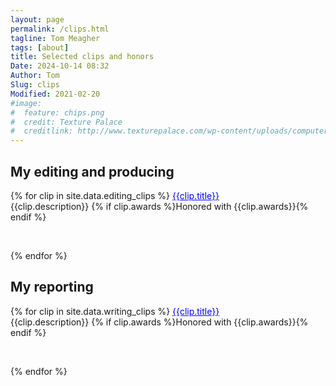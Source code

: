 ```yaml
---
layout: page
permalink: /clips.html
tagline: Tom Meagher
tags: [about]
title: Selected clips and honors
Date: 2024-10-14 08:32
Author: Tom
Slug: clips
Modified: 2021-02-20
#image:
#  feature: chips.png
#  credit: Texture Palace
#  creditlink: http://www.texturepalace.com/wp-content/uploads/computer-texture-medium-8.jpg
---
```

## My editing and producing

{% for clip in site.data.editing_clips %}
  <a href="{{clip.url}}" style="color: blue" target="_blank">{{clip.title}}</a><br />
  {{clip.description}}
  {% if clip.awards %}Honored with {{clip.awards}}{% endif %}
<p><br /></p>  
{% endfor %}

## My reporting

{% for clip in site.data.writing_clips %}
  <a href="{{clip.url}}" style="color: blue" target="_blank">{{clip.title}}</a><br />
  {{clip.description}}
  {% if clip.awards %}Honored with {{clip.awards}}{% endif %}
<p><br /></p>  
{% endfor %}




<!--- original grouping
{% for clip in site.data.editing_clips %}
  <h3><a href="{{clip.url}}" target="_blank">{{clip.title}}</a></h3>
  <figure>     
     <a href="{{ site.url }}/images/{{clip.image}}">
        <img src="{{ site.url }}/images/{{clip.image}}"></a>
        <figcaption><a style="text-decoration: underline" href="{{clip.url}}" target="_blank">Published on {{clip.date}}</a> <p> {{clip.description}}</p></figcaption>     
  </figure>
  <hr />
{% endfor %}
--->


